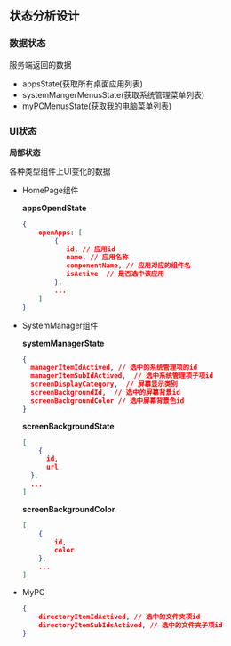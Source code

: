 ## 状态分析设计

### 数据状态

服务端返回的数据

* appsState(获取所有桌面应用列表)
* systemMangerMenusState(获取系统管理菜单列表)
* myPCMenusState(获取我的电脑菜单列表)

### UI状态

**局部状态**

各种类型组件上UI变化的数据

* HomePage组件

  **appsOpendState**

  ```json
  {
      openApps: [
          {
             id, // 应用id
             name, // 应用名称
             componentName, // 应用对应的组件名
             isActive  // 是否选中该应用
          },
          ...
      ]
  }
  ```

* SystemManager组件

  **systemManagerState**

  ```json
  {
    managerItemIdActived, // 选中的系统管理项的id
    managerItemSubIdActived,  // 选中系统管理项子项id
    screenDisplayCategory,  // 屏幕显示类别
    screenBackgroundId,  // 选中的屏幕背景id
    screenBackgroundColor // 选中屏幕背景色id
  }	
  ```

  **screenBackgroundState**

  ```json
  [
      {
      	id,
      	url
  	},
  	...
  ]
  ```

  **screenBackgroundColor**

  ```json
  [
      {
          id,
          color
      },
      ...
  ]
  ```

  

* MyPC

  ```json
  {
      directoryItemIdActived, // 选中的文件夹项id
      directoryItemSubIdsActived, // 选中的文件夹子项id
  }
  ```













